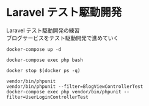 # Laravel テスト駆動開発  
Laravel テスト駆動開発の練習  
ブログサービスをテスト駆動開発で進めていく


```
docker-compose up -d
```

```
docker-compose exec php bash
```

```
docker stop $(docker ps -q)
```

```
vendor/bin/phpunit
vendor/bin/phpunit --filter=BlogViewControllerTest
docker-compose exec php vendor/bin/phpunit --filter=UserLoginControllerTest
```